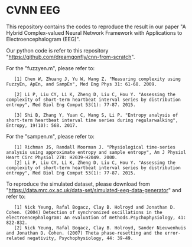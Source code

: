 # CVNN EEG

This repository contains the codes to reproduce the result in our paper "A Hybrid Complex-valued Neural Network Framework
with Applications to Electroencephalogram (EEG)".

Our python code is refer to this repository "https://github.com/dreamgonfly/cnn-from-scratch".

For the "fuzzyen.m", please refer to:

       [1] Chen W, Zhuang J, Yu W, Wang Z. "Measuring complexity using FuzzyEn, ApEn, and SampEn", Med Eng Phys 31: 61-68. 2009.
       
       [2] Li P, Liu CY, Li K, Zheng D, Liu C, Hou Y. "Assessing the complexity of short-term heartbeat interval series by distribution entropy", Med Biol Eng Comput 53(1): 77-87. 2015.
       
       [3] Shi B, Zhang Y, Yuan C, Wang S, Li P. "Entropy analysis of short-term heartbeat interval time series during regularwalking", Entropy, 19(10): 568. 2017.
           
For the "sampen.m", please refer to:

       [1] Richman JS, Randall Moorman J. "Physiological time-series analysis using approximate entropy and sample entropy", Am J Physiol Heart Circ Physiol 278: H2039-H2049. 2000.
       [2] Li P, Liu CY, Li K, Zheng D, Liu C, Hou Y. "Assessing the complexity of short-term heartbeat interval series by distribution entropy", Med Biol Eng Comput 53(1): 77-87. 2015.
       
To reproduce the simulated dataset, please download from "https://data.mrc.ox.ac.uk/data-set/simulated-eeg-data-generator" and refer to:

       [1] Nick Yeung, Rafal Bogacz, Clay B. Holroyd and Jonathan D. Cohen. (2004) Detection of synchronized oscillations in the electroencephalogram: An evaluation of methods.Psychophysiology, 41: 822-832.
       [2] Nick Yeung, Rafal Bogacz, Clay B. Holroyd, Sander Nieuwenhuis and Jonathan D. Cohen. (2007) Theta phase-resetting and the error-related negativity, Psychophysiology, 44: 39-49.


           
           

